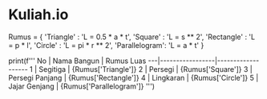 # Kuliah.io
Rumus = {
    'Triangle'     : 'L = 0.5 * a * t',
    'Square'       : 'L = s ** 2',
    'Rectangle'    : 'L = p * l',
    'Circle'       : 'L = pi * r ** 2',
    'Parallelogram': 'L = a * t'
}

print(f'''
No | Nama Bangun     | Rumus Luas
---|-----------------|-------------------
 1 | Segitiga        | {Rumus['Triangle']}
 2 | Persegi         | {Rumus['Square']}
 3 | Persegi Panjang | {Rumus['Rectangle']}
 4 | Lingkaran       | {Rumus['Circle']}
 5 | Jajar Genjang   | {Rumus['Parallelogram']}
''')
